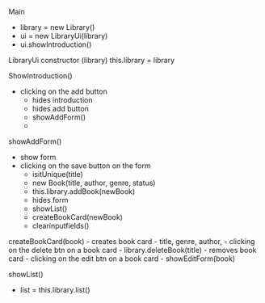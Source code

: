 Main
- library = new Library()
- ui = new LibraryUi(library)
- ui.showIntroduction()


LibraryUi
  constructor (library)
    this.library = library


  ShowIntroduction()
  - clicking on the add button
    - hides introduction
    - hides add button
    - showAddForm()
    - 
  showAddForm()
  - show form
  - clicking on the save button on the form
    - isitUnique(title)
    - new Book(title, author, genre, status)
    - this.library.addBook(newBook)
    - hides form
    - showList()
    - createBookCard(newBook)
    - clearinputfields()

  createBookCard(book)
    - creates book card
      - title, genre, author, 
      - clicking on the delete btn on a book card
        - library.deleteBook(title)
        - removes book card
      - clicking on the edit btn on a book card
        - showEditForm(book)
        
  showList()
  - list = this.library.list()


